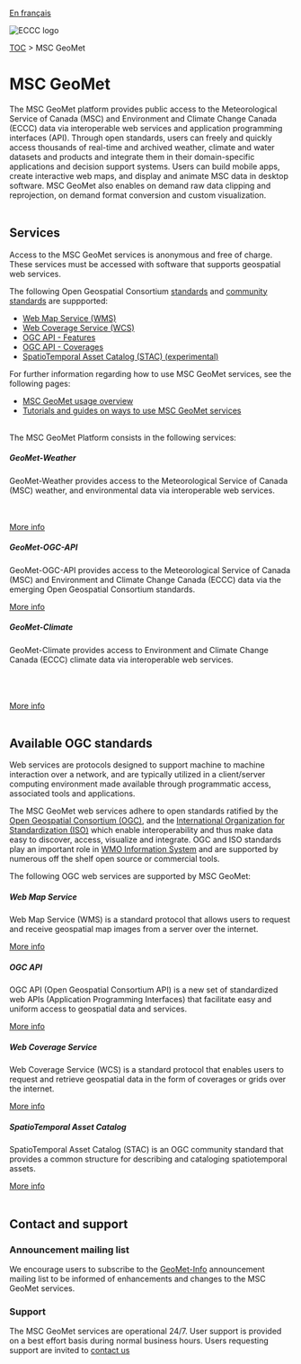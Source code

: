 [En français](readme_fr.md)

![ECCC logo](../img_eccc-logo.png)

[TOC](../readme_en.md) > MSC GeoMet


# MSC GeoMet

The MSC GeoMet platform provides public access to the Meteorological Service of Canada (MSC) and Environment and Climate Change Canada (ECCC) data via interoperable web services and application programming interfaces (API). Through open standards, users can freely and quickly access thousands of real-time and archived weather, climate and water datasets and products and integrate them in their domain-specific applications and decision support systems. Users can build mobile apps, create interactive web maps, and display and animate MSC data in desktop software. MSC GeoMet also enables on demand raw data clipping and reprojection, on demand format conversion and custom visualization.
</br></br>

## Services

Access to the MSC GeoMet services is anonymous and free of charge. These services must be accessed with software that supports geospatial web services.

The following Open Geospatial Consortium [standards](https://www.ogc.org/standards) and [community standards](https://www.ogc.org/standards/community/) are suppported:

*   [Web Map Service (WMS)](https://www.opengeospatial.org/standards/wms)
*   [Web Coverage Service (WCS)](https://www.opengeospatial.org/standards/wcs)
*   [OGC API - Features](https://ogcapi.ogc.org/features/)
*   [OGC API - Coverages](https://ogcapi.ogc.org/coverages/)
*   [SpatioTemporal Asset Catalog (STAC) (experimental)](https://stacspec.org/en)

For further information regarding how to use MSC GeoMet services, see the following pages:

*    [MSC GeoMet usage overview](https://eccc-msc.github.io/open-data/usage/readme_en/)
*    [Tutorials and guides on ways to use MSC GeoMet services](/usage/tutorials_en/)
</br></br>

The MSC GeoMet Platform consists in the following services:
</br>

<div class="card-deck">
  <div class="card text-black mb-3 text-center">
    <div class="card-header bg-light"><h5>GeoMet-Weather</h5></div>
    <div class="card-body">
      <p class="card-text">GeoMet-Weather provides access to the Meteorological Service of Canada (MSC) weather, and environmental data via interoperable web services.</p></br></br><a href="https://geo.weather.gc.ca/geomet/?lang=en&service=WMS&version=1.3.0&request=GetCapabilities" class="btn btn-primary">More info</a>
    </div>
  </div>
  <div class="card mb-3 text-center">
    <div class="card-header bg-light"><h5>GeoMet-OGC-API</h5></div>
    <div class="card-body">
      <p class="card-text">
      GeoMet-OGC-API provides access to the Meteorological Service of Canada (MSC) and Environment and Climate Change Canada (ECCC) data via the emerging Open Geospatial Consortium standards.</p><a href="https://api.weather.gc.ca/" class="btn btn-primary">More info</a>
    </div>
  </div>
  <div class="card mb-3 text-center">
    <div class="card-header bg-light"><h5>GeoMet-Climate</h5></div>
    <div class="card-body">
      <p class="card-text">
      GeoMet-Climate provides access to Environment and Climate Change Canada (ECCC) climate data via interoperable web services.</p></br></br></br><a href="https://geo.weather.gc.ca/geomet-climate?service=WMS&version=1.3.0&request=GetCapabilities" class="btn btn-primary">More info</a>
    </div>
  </div>
</div>
<br/>

## Available OGC standards

Web services are protocols designed to support machine to machine interaction over a network, and are typically utilized in a client/server computing environment made available through programmatic access, associated tools and applications.

The MSC GeoMet web services adhere to open standards ratified by the [Open Geospatial Consortium (OGC)](https://www.opengeospatial.org/), and the [International Organization for Standardization (ISO)](https://www.isotc211.org/) which enable interoperability and thus make data easy to discover, access, visualize and integrate. OGC and ISO standards play an important role in [WMO Information System](https://public.wmo.int/en) and are supported by numerous off the shelf open source or commercial tools.

The following OGC web services are supported by MSC GeoMet:
<div class="card-deck">
  <div class="card text-black mb-3 text-center">
    <div class="card-header bg-light"><h5>Web Map Service</h5></div>
    <div class="card-body">
      <p class="card-text">Web Map Service (WMS) is a standard protocol that allows users to request and receive geospatial map images from a server over the internet.</p>
      <a href="../wms_en" class="btn btn btn-primary">More info</a>
    </div>
  </div>
  <div class="card mb-3 text-center">
    <div class="card-header bg-light"><h5>OGC API</h5></div>
    <div class="card-body">
      <p class="card-text">
      OGC API (Open Geospatial Consortium API) is a new set of standardized web APIs (Application Programming Interfaces) that facilitate easy and uniform access to geospatial data and services.</p>
      <a href="../ogc_api_en" class="btn btn-primary">More info</a>
    </div>
  </div>
</div>

<div class="card-deck">
  <div class="card mb-3 text-center">
    <div class="card-header bg-light"><h5>Web Coverage Service</h5></div>
    <div class="card-body">
      <p class="card-text">
      Web Coverage Service (WCS) is a standard protocol that enables users to request and retrieve geospatial data in the form of coverages or grids over the internet.</p>
      <a href="../wcs_en" class="btn btn-primary">More info</a>
    </div>
  </div>
  <div class="card mb-3 text-center">
    <div class="card-header bg-light"><h5>SpatioTemporal Asset Catalog</h5></div>
    <div class="card-body">
      <p class="card-text">
      SpatioTemporal Asset Catalog (STAC) is an OGC community standard that provides a common structure for describing and cataloging spatiotemporal assets.</p>
      <a href="../stac_en" class="btn btn-primary">More info</a>
    </div>
  </div>
</div>
<br/>

## Contact and support

### <span class="badge badge-light">Announcement mailing list</span>

We encourage users to subscribe to the [GeoMet-Info](https://lists.ec.gc.ca/cgi-bin/mailman/listinfo/geomet-info) announcement mailing list to be informed of enhancements and changes to the MSC GeoMet services.


### <span class="badge badge-light">Support</span>

The MSC GeoMet services are operational 24/7. User support is provided on a best effort basis during normal business hours. Users requesting support are invited to [contact us](https://www.weather.gc.ca/mainmenu/contact_us_e.html)

</br></br></br>
